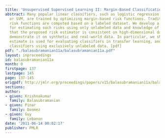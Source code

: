 ```yaml
---
title: 'Unsupervised Supervised Learning II: Margin-Based Classification without Labels'
abstract: Many popular linear classifiers, such as logistic regression, boosting,
  or SVM, are trained by optimizing margin-based risk functions. Traditionally, these
  risk functions are computed based on a labeled dataset. We develop a novel technique
  for estimating such risks using only unlabeled data and knowledge of p(y). We prove
  that the proposed risk estimator is consistent on high-dimensional datasets and
  demonstrate it on synthetic and real-world data. In particular, we show how the
  estimate is used for evaluating classifiers in transfer learning, and for training
  classifiers using exclusively unlabeled data. [pdf]
pdf: "./balasubramanian11a/balasubramanian11a.pdf"
layout: inproceedings
id: balasubramanian11a
month: 0
firstpage: 137
lastpage: 145
page: 137-145
origpdf: http://jmlr.org/proceedings/papers/v15/balasubramanian11a/balasubramanian11a.pdf
sections: 
author:
- given: Krishnakumar
  family: Balasubramanian
- given: Pinar
  family: Donmez
- given: Guy
  family: Lebanon
date: '2011-06-14 00:02:17'
publisher: PMLR
---
```

